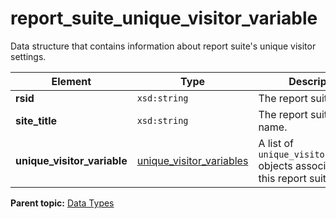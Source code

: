 # report\_suite\_unique\_visitor\_variable

Data structure that contains information about report suite's unique visitor settings.

|Element|Type|Description|
|-------|----|-----------|
|**rsid** |`xsd:string` | The report suite ID. |
|**site\_title** |`xsd:string` | The report suite friendly name. |
|**unique\_visitor\_variable** |[unique\_visitor\_variables](r_unique_visitor_variables.md#) | A list of `unique_visitor_variable` objects associated with this report suite. |

**Parent topic:** [Data Types](../data_types/c_datatypes.md)

